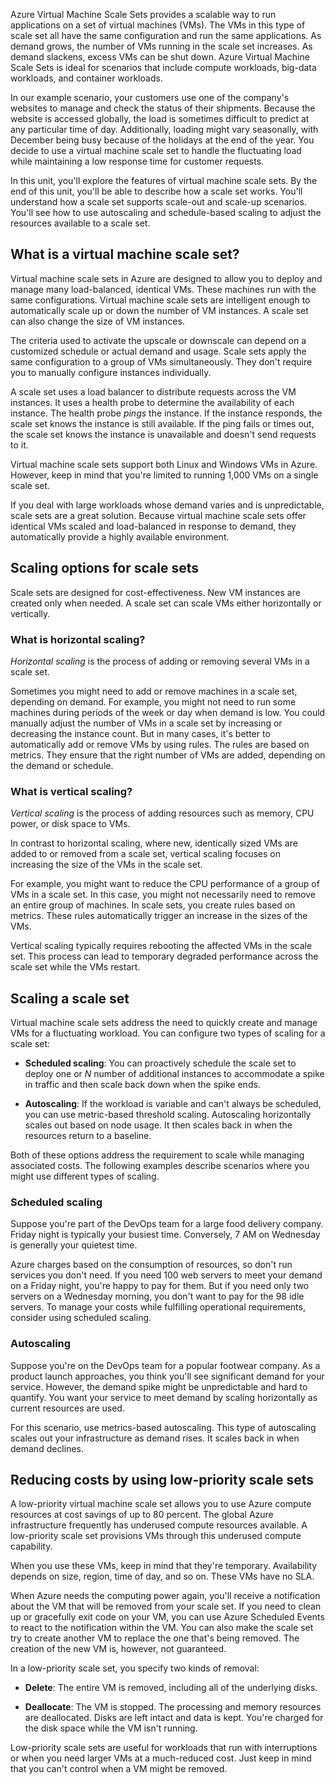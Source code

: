 Azure Virtual Machine Scale Sets provides a scalable way to run applications on a set of virtual machines (VMs). The VMs in this type of scale set all have the same configuration and run the same applications. As demand grows, the number of VMs running in the scale set increases. As demand slackens, excess VMs can be shut down. Azure Virtual Machine Scale Sets is ideal for scenarios that include compute workloads, big-data workloads, and container workloads. 

In our example scenario, your customers use one of the company's websites to manage and check the status of their shipments. Because the website is accessed globally, the load is sometimes difficult to predict at any particular time of day. Additionally, loading might vary seasonally, with December being busy because of the holidays at the end of the year. You decide to use a virtual machine scale set to handle the fluctuating load while maintaining a low response time for customer requests.

In this unit, you'll explore the features of virtual machine scale sets. By the end of this unit, you'll be able to describe how a scale set works. You'll understand how a scale set supports scale-out and scale-up scenarios. You'll see how to use autoscaling and schedule-based scaling to adjust the resources available to a scale set.

## What is a virtual machine scale set?

Virtual machine scale sets in Azure are designed to allow you to deploy and manage many load-balanced, identical VMs. These machines run with the same configurations. Virtual machine scale sets are intelligent enough to automatically scale up or down the number of VM instances. A scale set can also change the size of VM instances.

The criteria used to activate the upscale or downscale can depend on a customized schedule or actual demand and usage. Scale sets apply the same configuration to a group of VMs simultaneously. They don't require you to manually configure instances individually.

A scale set uses a load balancer to distribute requests across the VM instances. It uses a health probe to determine the availability of each instance. The health probe *pings* the instance. If the instance responds, the scale set knows the instance is still available. If the ping fails or times out, the scale set knows the instance is unavailable and doesn't send requests to it.

Virtual machine scale sets support both Linux and Windows VMs in Azure. However, keep in mind that you're limited to running 1,000 VMs on a single scale set.

If you deal with large workloads whose demand varies and is unpredictable, scale sets are a great solution. Because virtual machine scale sets offer identical VMs scaled and load-balanced in response to demand, they automatically provide a highly available environment.

## Scaling options for scale sets

Scale sets are designed for cost-effectiveness. New VM instances are created only when needed. A scale set can scale VMs either horizontally or vertically.

### What is horizontal scaling?

*Horizontal scaling* is the process of adding or removing several VMs in a scale set.

Sometimes you might need to add or remove machines in a scale set, depending on demand. For example, you might not need to run some machines during periods of the week or day when demand is low. You could manually adjust the number of VMs in a scale set by increasing or decreasing the instance count. But in many cases, it's better to automatically add or remove VMs by using rules. The rules are based on metrics. They ensure that the right number of VMs are added, depending on the demand or schedule. 

### What is vertical scaling?

*Vertical scaling* is the process of adding resources such as memory, CPU power, or disk space to VMs.

In contrast to horizontal scaling, where new, identically sized VMs are added to or removed from a scale set, vertical scaling focuses on increasing the size of the VMs in the scale set.  

For example, you might want to reduce the CPU performance of a group of VMs in a scale set.  In this case, you might not necessarily need to remove an entire group of machines. In scale sets, you create rules based on metrics. These rules automatically trigger an increase in the sizes of the VMs.  

Vertical scaling typically requires rebooting the affected VMs in the scale set. This process can lead to temporary degraded performance across the scale set while the VMs restart.

## Scaling a scale set

Virtual machine scale sets address the need to quickly create and manage VMs for a fluctuating workload. You can configure two types of scaling for a scale set:

- **Scheduled scaling**: You can proactively schedule the scale set to deploy one or *N* number of additional instances to accommodate a spike in traffic and then scale back down when the spike ends.

- **Autoscaling**: If the workload is variable and can't always be scheduled, you can use metric-based threshold scaling. Autoscaling horizontally scales out based on node usage. It then scales back in when the resources return to a baseline.

Both of these options address the requirement to scale while managing associated costs. The following examples describe scenarios where you might use different types of scaling.

### Scheduled scaling

Suppose you're part of the DevOps team for a large food delivery company. Friday night is typically your busiest time. Conversely, 7 AM on Wednesday is generally your quietest time. 

Azure charges based on the consumption of resources, so don't run services you don't need. If you need 100 web servers to meet your demand on a Friday night, you're happy to pay for them. But if you need only two servers on a Wednesday morning, you don't want to pay for the 98 idle servers. To manage your costs while fulfilling operational requirements, consider using scheduled scaling.

### Autoscaling

Suppose you're on the DevOps team for a popular footwear company. As a product launch approaches, you think you'll see significant demand for your service. However, the demand spike might be unpredictable and hard to quantify. You want your service to meet demand by scaling horizontally as current resources are used. 

For this scenario, use metrics-based autoscaling. This type of autoscaling scales out your infrastructure as demand rises. It scales back in when demand declines.

## Reducing costs by using low-priority scale sets

A low-priority virtual machine scale set allows you to use Azure compute resources at cost savings of up to 80 percent. The global Azure infrastructure frequently has underused compute resources available. A low-priority scale set provisions VMs through this underused compute capability.

When you use these VMs, keep in mind that they're temporary. Availability depends on size, region, time of day, and so on. These VMs have no SLA.

When Azure needs the computing power again, you'll receive a notification about the VM that will be removed from your scale set. If you need to  clean up or gracefully exit code on your VM, you can use Azure Scheduled Events to react to the notification within the VM. You can also make the scale set try to create another VM to replace the one that's being removed. The creation of the new VM is, however, not guaranteed.

In a low-priority scale set, you specify two kinds of removal:

- **Delete**: The entire VM is removed, including all of the underlying disks.

- **Deallocate**: The VM is stopped. The processing and memory resources are deallocated. Disks are left intact and data is kept. You're charged for the disk space while the VM isn't running.  

Low-priority scale sets are useful for workloads that run with interruptions or when you need larger VMs at a much-reduced cost. Just keep in mind that you can't control when a VM might be removed.
